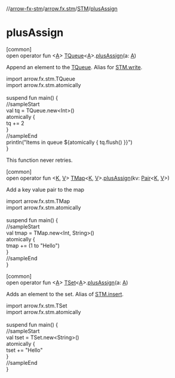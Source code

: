 //[arrow-fx-stm](../../../index.md)/[arrow.fx.stm](../index.md)/[STM](index.md)/[plusAssign](plus-assign.md)

# plusAssign

[common]\
open operator fun &lt;[A](plus-assign.md)&gt; [TQueue](../-t-queue/index.md)&lt;[A](plus-assign.md)&gt;.[plusAssign](plus-assign.md)(a: [A](plus-assign.md))

Append an element to the [TQueue](../-t-queue/index.md). Alias for [STM.write](write.md).

import arrow.fx.stm.TQueue\
import arrow.fx.stm.atomically\
\
suspend fun main() {\
  //sampleStart\
  val tq = TQueue.new&lt;Int&gt;()\
  atomically {\
    tq += 2\
  }\
  //sampleEnd\
  println("Items in queue ${atomically { tq.flush() }}")\
}<!--- KNIT example-stm-28.kt -->

This function never retries.

[common]\
open operator fun &lt;[K](plus-assign.md), [V](plus-assign.md)&gt; [TMap](../-t-map/index.md)&lt;[K](plus-assign.md), [V](plus-assign.md)&gt;.[plusAssign](plus-assign.md)(kv: [Pair](https://kotlinlang.org/api/latest/jvm/stdlib/kotlin/-pair/index.html)&lt;[K](plus-assign.md), [V](plus-assign.md)&gt;)

Add a key value pair to the map

import arrow.fx.stm.TMap\
import arrow.fx.stm.atomically\
\
suspend fun main() {\
  //sampleStart\
  val tmap = TMap.new&lt;Int, String&gt;()\
  atomically {\
    tmap += (1 to "Hello")\
  }\
  //sampleEnd\
}<!--- KNIT example-stm-48.kt -->

[common]\
open operator fun &lt;[A](plus-assign.md)&gt; [TSet](../-t-set/index.md)&lt;[A](plus-assign.md)&gt;.[plusAssign](plus-assign.md)(a: [A](plus-assign.md))

Adds an element to the set. Alias of [STM.insert](insert.md).

import arrow.fx.stm.TSet\
import arrow.fx.stm.atomically\
\
suspend fun main() {\
  //sampleStart\
  val tset = TSet.new&lt;String&gt;()\
  atomically {\
    tset += "Hello"\
  }\
  //sampleEnd\
}<!--- KNIT example-stm-53.kt -->

